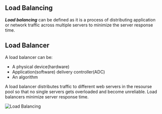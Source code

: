 ## **Load Balancing**

__*Load balancing*__ can be defined as it is a process of distributing application or network traffic across multiple servers to minimize the server response time.

## **Load Balancer**

A load balancer can be:

* A physical device(hardware)
* Application(software) delivery controller(ADC)
* An algorithm

A load balancer distributes traffic to different web servers in the resourse pool so that no single servers gets overloaded and become unreliable. Load balancers minimize server response time.

![Load Balancing](https://www.google.co.in/url?sa=i&url=https%3A%2F%2Fwww.nginx.com%2Fresources%2Fglossary%2Fload-balancing%2F&psig=AOvVaw14PSBLrVXhBIYCI39zgvjn&ust=1629630128333000&source=images&cd=vfe&ved=0CAsQjRxqFwoTCPjHw7_7wfICFQAAAAAdAAAAABAm)


